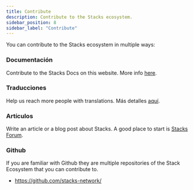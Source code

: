 ```yaml
---
title: Contribute
description: Contribute to the Stacks ecosystem.
sidebar_position: 8
sidebar_label: "Contribute"
---
```


You can contribute to the Stacks ecosystem in multiple ways:

<!-- markdown-link-check-disable -->

### Documentación

Contribute to the Stacks Docs on this website. More info [here](docs).

### Traducciones

Help us reach more people with translations. Más detalles [aquí](translations).

<!-- markdown-link-check-enable-->

### Artículos

Write an article or a blog post about Stacks. A good place to start is [Stacks Forum](https://forum.stacks.org).

### Github

If you are familiar with Github they are multiple repositories of the Stack Ecosystem that you can contribute to.

- https://github.com/stacks-network/
